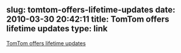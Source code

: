 slug: tomtom-offers-lifetime-updates
date: 2010-03-30 20:42:11
title: TomTom offers lifetime updates
type: link
---

[TomTom offers lifetime updates](http://www.slashgear.com/tomtom-add-lifetime-mapstraffic-to-200-pnds-2979547/)
